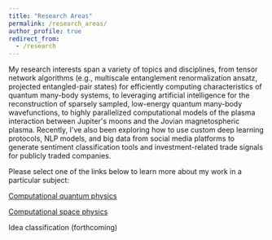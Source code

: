 ```yaml
---
title: "Research Areas"
permalink: /research_areas/
author_profile: true
redirect_from:
  - /research
---
```


My research interests span a variety of topics and disciplines, from tensor network algorithms (e.g., multiscale entanglement renormalization ansatz, projected entangled-pair states) for efficiently computing characteristics of quantum many-body systems, to leveraging artificial intelligence for the reconstruction of sparsely sampled, low-energy quantum many-body wavefunctions, to highly parallelized computational models of the plasma interaction between Jupiter's moons and the Jovian magnetospheric plasma. Recently, I've also been exploring how to use custom deep learning protocols, NLP models, and big data from social media platforms to generate sentiment classification tools and investment-related trade signals for publicly traded companies.

Please select one of the links below to learn more about my work in a particular subject:

[Computational quantum physics](quantum_completion.md)

[Computational space physics](space_plasma.md)

Idea classification (forthcoming)
